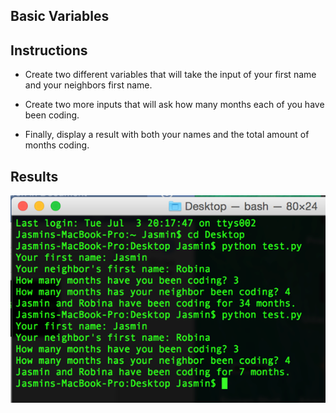 ## Basic Variables

## Instructions

* Create two different variables that will take the input of your first name and your neighbors first name.

* Create two more inputs that will ask how many months each of you have been coding.

* Finally, display a result with both your names and the total amount of months coding.

## Results
![alt text](Images/terminaloutput.png)
